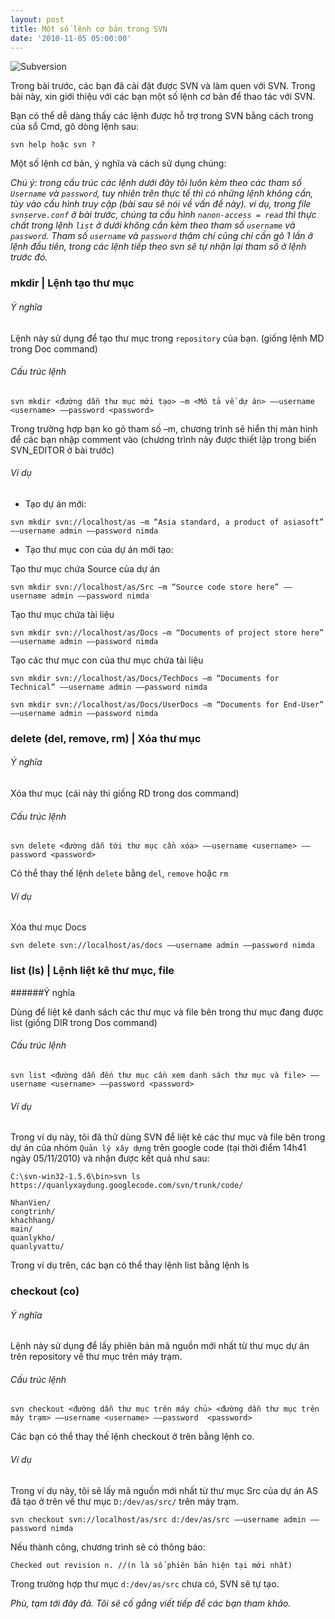 ```yaml
---
layout: post
title: Một số lệnh cơ bản trong SVN
date: '2010-11-05 05:00:00'
---
```


![Subversion](https://trinhvanchung.files.wordpress.com/2010/11/image_thumb.png?w=396&h=58)

Trong bài trước, các bạn đã cài đặt được SVN và làm quen với SVN. Trong bài này, xin giới thiệu với các bạn một số lệnh cơ bản để thao tác với SVN.

Bạn có thể dễ dàng thấy các lệnh được hỗ trợ trong SVN bằng cách trong của sổ Cmd, gõ dòng lệnh sau:

```
svn help hoặc svn ?
```

Một số lệnh cơ bản, ý nghĩa và cách sử dụng chúng:

*Chú ý: trong cấu trúc các lệnh dưới đây tôi luôn kèm theo các tham số `Username` và `password`, tuy nhiên trên thực tế thì có những lệnh không cần, tùy vào cấu hình truy cập (bài sau sẽ nói về vấn đề này). ví dụ, trong file `svnserve.conf` ở bài trước, chúng ta cấu hình `nanon-access = read` thì thực chất trong lệnh `list` ở dưới không cần kèm theo tham số `username` và `password`. Tham số `username` và `password` thậm chí cũng chỉ cần gõ 1 lần ở lệnh đầu tiên, trong các lệnh tiếp theo svn sẽ tự nhận lại tham số ở lệnh trước đó.*

### mkdir | Lệnh tạo thư mục
###### Ý nghĩa
Lệnh này sử dụng để tạo thư mục trong `repository` của bạn. (giống lệnh MD trong Doc command)

###### Cấu trúc lệnh

```
svn mkdir <đường dẫn thư mục mới tạo> –m <Mô tả về dự án> ––username <username> ––password <password>
```

Trong trường hợp bạn ko gõ tham số –m, chương trình sẽ hiển thị màn hình để các bạn nhập comment vào (chương trình này được thiết lập trong biến SVN_EDITOR ở bài trước)

###### Ví dụ
* Tạo dự án mới:

```
svn mkdir svn://localhost/as –m “Asia standard, a product of asiasoft” ––username admin ––password nimda
```

* Tạo thư mục con của dự án mới tạo:

Tạo thư mục chứa Source của dự án

``` 
svn mkdir svn://localhost/as/Src –m “Source code store here” ––username admin ––password nimda
```
Tạo thư mục chứa tài liệu
```
svn mkdir svn://localhost/as/Docs –m “Documents of project store here” ––username admin ––password nimda
```

Tạo các thư mục con của thư mục chứa tài liệu

```
svn mkdir svn://localhost/as/Docs/TechDocs –m “Documents for Technical” ––username admin ––password nimda

svn mkdir svn://localhost/as/Docs/UserDocs –m “Documents for End-User” ––username admin ––password nimda
```

### delete (del, remove, rm) | Xóa thư mục 
###### Ý nghĩa
Xóa thư mục (cái này thì giống RD trong dos command)

###### Cấu trúc lệnh

```
svn delete <đường dẫn tới thư mục cần xóa> ––username <username> ––password <password>
```
Có thể thay thế lệnh `delete` bằng `del`, `remove` hoặc `rm`

###### Ví dụ

Xóa thư mục Docs

```
svn delete svn://localhost/as/docs ––username admin ––password nimda
```

### list (ls) | Lệnh liệt kê thư mục, file
######Ý nghĩa

Dùng để liệt kê danh sách các thư mục và file bên trong thư mục đang được list (giống DIR trong Dos command)

###### Cấu trúc lệnh

```
svn list <đường dẫn đến thư mục cần xem danh sách thư mục và file> ––username <username> ––password <password>
```
###### Ví dụ

Trong ví dụ này, tôi đã thử dùng SVN để liệt kê các thư mục và file bên trong dự án của nhóm `Quản lý xây dựng` trên google code (tại thời điểm 14h41 ngày 05/11/2010) và nhận được kết quả như sau:

```
C:\svn-win32-1.5.6\bin>svn ls https://quanlyxaydung.googlecode.com/svn/trunk/code/

NhanVien/
congtrinh/
khachhang/
main/
quanlykho/
quanlyvattu/
```

Trong ví dụ trên, các bạn có thể thay lệnh list bằng lệnh ls

### checkout (co)
###### Ý nghĩa
Lệnh này sử dụng để lấy phiên bản mã nguồn mới nhất từ thư mục dự án trên repository về thư mục trên máy trạm.

###### Cấu trúc lệnh
```
svn checkout <đường dẫn thư mục trên máy chủ> <đường dẫn thư mục trên máy trạm> ––username <username> ––password  <password>
```

Các bạn có thể thay thế lệnh checkout ở trên bằng lệnh co.

###### Ví dụ

Trong ví dụ này, tôi sẽ lấy mã nguồn mới nhất từ thư mục Src của dự án AS đã tạo ở trên về thư mục `D:/dev/as/src/` trên máy trạm.

```
svn checkout svn://localhost/as/src d:/dev/as/src ––username admin ––password nimda
```

Nếu thành công, chương trình sẽ có thông báo:

```
Checked out revision n. //(n là số phiên bản hiện tại mới nhất)
```

Trong trường hợp thư mục `d:/dev/as/src` chưa có, SVN sẽ tự tạo.

*Phù, tạm tới đây đã. Tôi sẽ cố gắng viết tiếp để các bạn tham khảo.*